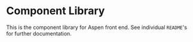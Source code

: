 # Component Library

This is the component library for Aspen front end. See individual `README`'s for further documentation.